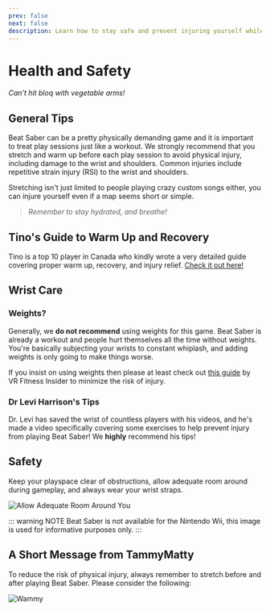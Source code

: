 ```yaml
---
prev: false
next: false
description: Learn how to stay safe and prevent injuring yourself while playing Beat Saber!
---
```


# Health and Safety

_Can't hit bloq with vegetable arms!_

## General Tips

Beat Saber can be a pretty physically demanding game and it is important to treat play sessions just like a workout.
We strongly recommend that you stretch and warm up before each play session to avoid physical injury, including damage
to the wrist and shoulders. Common injuries include repetitive strain injury (RSI) to the wrist and shoulders.

Stretching isn't just limited to people playing crazy custom songs either,
you can injure yourself even if a map seems short or simple.

> _Remember to stay hydrated, and breathe!_

## Tino's Guide to Warm Up and Recovery

Tino is a top 10 player in Canada who kindly wrote a very detailed guide covering proper warm up, recovery, and injury relief.
[Check it out here!](https://docs.google.com/document/d/122rd-eU0mkwQ6fXUwSmo1_XAh73Jyqd1u6ncrUjtkD0/)

## Wrist Care

### Weights?

Generally, we **do not recommend** using weights for this game. Beat Saber is already a workout and people hurt themselves
all the time without weights. You're basically subjecting your wrists to constant whiplash, and adding weights is only
going to make things worse.

If you insist on using weights then please at least check out [this guide](https://www.vrfitnessinsider.com/beat-saber-weighted-gear/)
by VR Fitness Insider to minimize the risk of injury.

### Dr Levi Harrison's Tips

Dr. Levi has saved the wrist of countless players with his videos, and he's made a video specifically covering some
exercises to help prevent injury from playing Beat Saber! We **highly** recommend his tips!

<YouTube url='https://www.youtube.com/watch?v=IoL1NOKUmoU' />

## Safety

Keep your playspace clear of obstructions, allow adequate room around during gameplay, and always wear your wrist straps.

![Allow Adequate Room Around You](/.assets/images/health-and-safety/allow-adequate-room-around-you.png 'Allow Adequate Room Around You')

::: warning NOTE
Beat Saber is not available for the Nintendo Wii, this image is used for informative purposes only.
:::

## A Short Message from TammyMatty

To reduce the risk of physical injury, always remember to stretch before and after playing Beat Saber.
Please consider the following:

![Wammy](/.assets/images/health-and-safety/wammy.gif 'Wammy')

